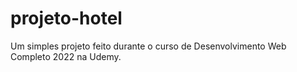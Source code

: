 # projeto-hotel

Um simples projeto feito durante o curso de Desenvolvimento Web Completo 2022 na Udemy.
